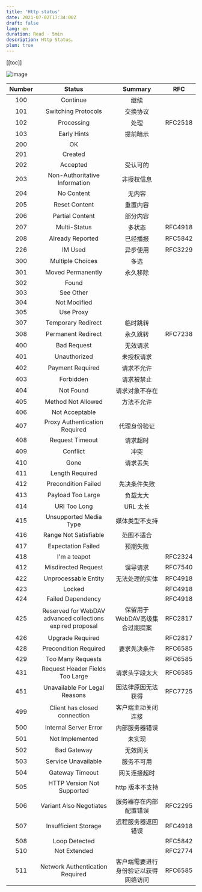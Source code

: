 ```yaml
---
title: 'Http status'
date: 2021-07-02T17:34:00Z
draft: false
lang: en
duration: Read · 5min
description: Http Status。
plum: true
---
```


[[toc]]

![image](https://cdn.3333120.com/article/http/status.jpeg)

| Number |                          Status                           |               Summary                |   RFC   |
| :----: | :-------------------------------------------------------: | :----------------------------------: | :-----: |
|  100   |                         Continue                          |                 继续                 |         |
|  101   |                    Switching Protocols                    |               交换协议               |         |
|  102   |                        Processing                         |                 处理                 | RFC2518 |
|  103   |                        Early Hints                        |               提前暗示               |         |
|  200   |                            OK                             |                                      |         |
|  201   |                          Created                          |                                      |         |
|  202   |                         Accepted                          |               受认可的               |         |
|  203   |               Non-Authoritative Information               |              非授权信息              |         |
|  204   |                        No Content                         |                无内容                |         |
|  205   |                       Reset Content                       |               重置内容               |         |
|  206   |                      Partial Content                      |               部分内容               |         |
|  207   |                       Multi-Status                        |                多状态                | RFC4918 |
|  208   |                     Already Reported                      |               已经播报               | RFC5842 |
|  226   |                          IM Used                          |               异步使用               | RFC3229 |
|  300   |                     Multiple Choices                      |                 多选                 |         |
|  301   |                     Moved Permanently                     |               永久移除               |         |
|  302   |                           Found                           |                                      |         |
|  303   |                         See Other                         |                                      |         |
|  304   |                       Not Modified                        |                                      |         |
|  305   |                         Use Proxy                         |                                      |         |
|  307   |                    Temporary Redirect                     |               临时跳转               |         |
|  308   |                    Permanent Redirect                     |               永久跳转               | RFC7238 |
|  400   |                        Bad Request                        |               无效请求               |         |
|  401   |                       Unauthorized                        |              未授权请求              |         |
|  402   |                     Payment Required                      |              请求不允许              |         |
|  403   |                         Forbidden                         |              请求被禁止              |         |
|  404   |                         Not Found                         |            请求对象不存在            |         |
|  405   |                    Method Not Allowed                     |              方法不允许              |         |
|  406   |                      Not Acceptable                       |                                      |         |
|  407   |               Proxy Authentication Required               |             代理身份验证             |         |
|  408   |                      Request Timeout                      |               请求超时               |         |
|  409   |                         Conflict                          |                 冲突                 |         |
|  410   |                           Gone                            |               请求丢失               |         |
|  411   |                      Length Required                      |                                      |         |
|  412   |                    Precondition Failed                    |             先决条件失败             |         |
|  413   |                     Payload Too Large                     |               负载太大               |         |
|  414   |                       URI Too Long                        |               URL 太长               |         |
|  415   |                  Unsupported Media Type                   |            媒体类型不支持            |         |
|  416   |                   Range Not Satisfiable                   |              范围不适合              |         |
|  417   |                    Expectation Failed                     |               预期失败               |         |
|  418   |                       I'm a teapot                        |                                      | RFC2324 |
|  412   |                    Misdirected Request                    |               误导请求               | RFC7540 |
|  422   |                   Unprocessable Entity                    |            无法处理的实体            | RFC4918 |
|  423   |                          Locked                           |                                      | RFC4918 |
|  424   |                     Failed Dependency                     |                                      | RFC4918 |
|  425   | Reserved for WebDAV advanced collections expired proposal |    保留用于WebDAV高级集合过期提案    | RFC2817 |
|  426   |                     Upgrade Required                      |                                      | RFC2817 |
|  428   |                   Precondition Required                   |             要求先决条件             | RFC6585 |
|  429   |                     Too Many Requests                     |                                      | RFC6585 |
|  431   |              Request Header Fields Too Large              |            请求头字段太大            | RFC6585 |
|  451   |               Unavailable For Legal Reasons               |          因法律原因无法获得          | RFC7725 |
|  499   |               Client has closed connection                |          客户端主动关闭连接          |         |
|  500   |                   Internal Server Error                   |            内部服务器错误            |         |
|  501   |                      Not Implemented                      |                未实现                |         |
|  502   |                        Bad Gateway                        |               无效网关               |         |
|  503   |                    Service Unavailable                    |              服务不可用              |         |
|  504   |                      Gateway Timeout                      |             网关连接超时             |         |
|  505   |                HTTP Version Not Supported                 |           http 版本不支持            |         |
|  506   |                  Variant Also Negotiates                  |        服务器存在内部配置错误        | RFC2295 |
|  507   |                   Insufficient Storage                    |          远程服务器返回错误          | RFC4918 |
|  508   |                       Loop Detected                       |                                      | RFC5842 |
|  510   |                       Not Extended                        |                                      | RFC2774 |
|  511   |              Network Authentication Required              | 客户端需要进行身份验证以获得网络访问 | RFC6585 |
